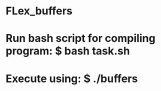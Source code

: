 # FLex_buffers
# Run bash script for compiling program: $ bash task.sh
# Execute using: $ ./buffers
